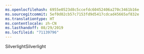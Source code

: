 ```yaml
---
ms.openlocfilehash: 6955e0523d8c5ccefdc60452406a270c3461b16e
ms.sourcegitcommit: 5ef0d02cb57c7153fd9d5417cdcad45665af832e
ms.translationtype: HT
ms.contentlocale: zh-CN
ms.lasthandoff: 08/29/2019
ms.locfileid: "71139796"
---
```

<span data-ttu-id="aad27-101">Silverlight</span><span class="sxs-lookup"><span data-stu-id="aad27-101">Silverlight</span></span>